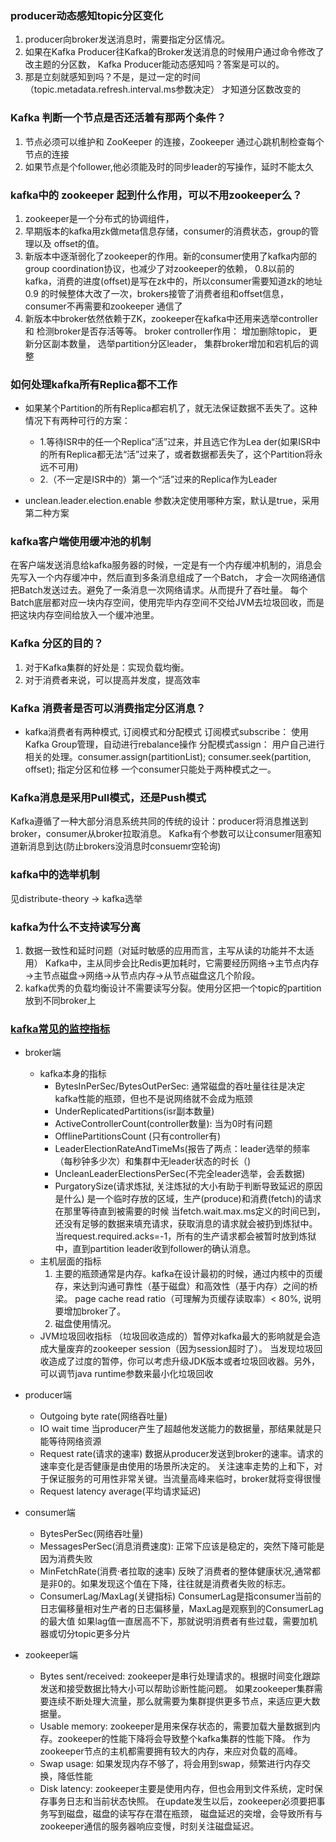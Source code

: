 ### producer动态感知topic分区变化
1. producer向broker发送消息时，需要指定分区情况。
2. 如果在Kafka Producer往Kafka的Broker发送消息的时候用户通过命令修改了改主题的分区数，
     Kafka Producer能动态感知吗？答案是可以的。
3. 那是立刻就感知到吗？不是，是过一定的时间（topic.metadata.refresh.interval.ms参数决定）
     才知道分区数改变的

### Kafka 判断一个节点是否还活着有那两个条件？
1. 节点必须可以维护和 ZooKeeper 的连接，Zookeeper 通过心跳机制检查每个节点的连接
2. 如果节点是个follower,他必须能及时的同步leader的写操作，延时不能太久

### kafka中的 zookeeper 起到什么作用，可以不用zookeeper么？
1. zookeeper是一个分布式的协调组件，
2. 早期版本的kafka用zk做meta信息存储，consumer的消费状态，group的管理以及 offset的值。
3. 新版本中逐渐弱化了zookeeper的作用。新的consumer使用了kafka内部的group coordination协议，也减少了对zookeeper的依赖，
     0.8以前的kafka，消费的进度(offset)是写在zk中的，所以consumer需要知道zk的地址
     0.9 的时候整体大改了一次，brokers接管了消费者组和offset信息，consumer不再需要和zookeeper 通信了
4. 新版本中broker依然依赖于ZK，zookeeper在kafka中还用来选举controller 和 检测broker是否存活等等。
      broker controller作用：
        增加删除topic，
        更新分区副本数量，
        选举partition分区leader，
        集群broker增加和宕机后的调整

### 如何处理kafka所有Replica都不工作
 - 如果某个Partition的所有Replica都宕机了，就无法保证数据不丢失了。这种情况下有两种可行的方案：
   - 1.等待ISR中的任一个Replica“活”过来，并且选它作为Lea der(如果ISR中的所有Replica都无法“活”过来了，或者数据都丢失了，这个Partition将永远不可用)
   - 2.（不一定是ISR中的）第一个“活”过来的Replica作为Leader

- unclean.leader.election.enable 参数决定使用哪种方案，默认是true，采用第二种方案

### kafka客户端使用缓冲池的机制
在客户端发送消息给kafka服务器的时候，一定是有一个内存缓冲机制的，消息会先写入一个内存缓冲中，然后直到多条消息组成了一个Batch，
才会一次网络通信把Batch发送过去。避免了一条消息一次网络请求。从而提升了吞吐量。
每个Batch底层都对应一块内存空间，使用完毕内存空间不交给JVM去垃圾回收，而是把这块内存空间给放入一个缓冲池里。

### Kafka 分区的目的？
 1. 对于Kafka集群的好处是：实现负载均衡。
 2. 对于消费者来说，可以提高并发度，提高效率
 
### Kafka 消费者是否可以消费指定分区消息？
- kafka消费者有两种模式, 订阅模式和分配模式
    订阅模式subscribe： 使用Kafka Group管理，自动进行rebalance操作
    分配模式assign： 用户自己进行相关的处理。consumer.assign(partitionList);   consumer.seek(partition, offset); 指定分区和位移
    一个consumer只能处于两种模式之一。

### Kafka消息是采用Pull模式，还是Push模式
Kafka遵循了一种大部分消息系统共同的传统的设计：producer将消息推送到broker，consumer从broker拉取消息。
Kafka有个参数可以让consumer阻塞知道新消息到达(防止brokers没消息时consuemr空轮询)

### kafka中的选举机制
见distribute-theory -> kafka选举

### kafka为什么不支持读写分离
1. 数据一致性和延时问题（对延时敏感的应用而言，主写从读的功能并不太适用）
     Kafka中，主从同步会比Redis更加耗时，它需要经历网络→主节点内存→主节点磁盘→网络→从节点内存→从节点磁盘这几个阶段。
2. kafka优秀的负载均衡设计不需要读写分裂。使用分区把一个topic的partition放到不同broker上

### [kafka常见的监控指标](https://www.cnblogs.com/xinxiucan/p/12666967.html)
- broker端
    - kafka本身的指标
        - BytesInPerSec/BytesOutPerSec: 通常磁盘的吞吐量往往是决定kafka性能的瓶颈，但也不是说网络就不会成为瓶颈
        - UnderReplicatedPartitions(isr副本数量)
        - ActiveControllerCount(controller数量):  当为0时有问题
        - OfflinePartitionsCount (只有controller有)
        - LeaderElectionRateAndTimeMs(报告了两点：leader选举的频率（每秒钟多少次）和集群中无leader状态的时长（)
        - UncleanLeaderElectionsPerSec(不完全leader选举，会丢数据)
        - PurgatorySize(请求炼狱, 关注炼狱的大小有助于判断导致延迟的原因是什么)
           是一个临时存放的区域，生产(produce)和消费(fetch)的请求在那里等待直到被需要的时候
           当fetch.wait.max.ms定义的时间已到，还没有足够的数据来填充请求，获取消息的请求就会被扔到炼狱中。
           当request.required.acks=-1，所有的生产请求都会被暂时放到炼狱中，直到partition leader收到follower的确认消息。
    - 主机层面的指标
        1. 主要的瓶颈通常是内存。kafka在设计最初的时候，通过内核中的页缓存，来达到沟通可靠性（基于磁盘）和高效性（基于内存）之间的桥梁。
         page cache read ratio（可理解为页缓存读取率）< 80%, 说明要增加broker了。
        2. 磁盘使用情况。
    - JVM垃圾回收指标 
        （垃圾回收造成的）暂停对kafka最大的影响就是会造成大量废弃的zookeeper session（因为session超时了）。
        当发现垃圾回收造成了过度的暂停，你可以考虑升级JDK版本或者垃圾回收器。另外，可以调节java runtime参数来最小化垃圾回收
- producer端
    - Outgoing byte rate(网络吞吐量)
    - IO wait time 当producer产生了超越他发送能力的数据量，那结果就是只能等待网络资源
    - Request rate(请求的速率)
        数据从producer发送到broker的速率。请求的速率变化是否健康是由使用的场景所决定的。
        关注速率走势的上和下，对于保证服务的可用性非常关键。当流量高峰来临时，broker就将变得很慢
    - Request latency average(平均请求延迟)
    
- consumer端
    - BytesPerSec(网络吞吐量)
    - MessagesPerSec(消息消费速度): 正常下应该是稳定的，突然下降可能是因为消费失败
    - MinFetchRate(消费·者拉取的速率)
         反映了消费者的整体健康状况,通常都是非0的。如果发现这个值在下降，往往就是消费者失败的标志。
    - ConsumerLag/MaxLag(关键指标)
        ConsumerLag是指consumer当前的日志偏移量相对生产者的日志偏移量，MaxLag是观察到的ConsumerLag的最大值
        如果lag值一直居高不下，那就说明消费者有些过载，需要加机器或切分topic更多分片    
- zookeeper端
   - Bytes sent/received: 
         zookeeper是串行处理请求的。根据时间变化跟踪发送和接受数据比特大小可以帮助诊断性能问题。
         如果zookeeper集群需要连续不断处理大流量，那么就需要为集群提供更多节点，来适应更大数据量。
   - Usable memory: 
          zookeeper是用来保存状态的，需要加载大量数据到内存。zookeeper的性能下降将会导致整个kafka集群的性能下降。
          作为zookeeper节点的主机都需要拥有较大的内存，来应对负载的高峰。
   - Swap usage: 
         如果发现内存不够了，将会用到swap，频繁进行内存交换，降低性能
   - Disk latency:
         zookeeper主要是使用内存，但也会用到文件系统，定时保存事务日志和当前状态快照。
         在update发生以后，zookeeper必须要把事务写到磁盘，磁盘的读写存在潜在瓶颈，
         磁盘延迟的突增，会导致所有与zookeeper通信的服务器响应变慢，时刻关注磁盘延迟。